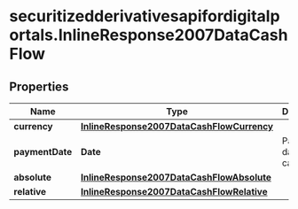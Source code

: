 # securitizedderivativesapifordigitalportals.InlineResponse2007DataCashFlow

## Properties

Name | Type | Description | Notes
------------ | ------------- | ------------- | -------------
**currency** | [**InlineResponse2007DataCashFlowCurrency**](InlineResponse2007DataCashFlowCurrency.md) |  | [optional] 
**paymentDate** | **Date** | Payment date of the cash flow. | [optional] 
**absolute** | [**InlineResponse2007DataCashFlowAbsolute**](InlineResponse2007DataCashFlowAbsolute.md) |  | [optional] 
**relative** | [**InlineResponse2007DataCashFlowRelative**](InlineResponse2007DataCashFlowRelative.md) |  | [optional] 



